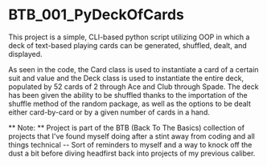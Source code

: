 # BTB_001_PyDeckOfCards

This project is a simple, CLI-based python script utilizing OOP in which a deck of text-based playing cards can be generated, shuffled, dealt, and displayed. 

As seen in the code, the Card class is used to instantiate a card of a certain suit and value and the Deck class is used to instantiate the entire deck, populated by 52 cards of 2 through Ace and Club through Spade. The deck has been given the ability to be shuffled thanks to the importation of the shuffle method of the random package, as well as the options to be dealt either card-by-card or by a given number of cards in a hand.

** Note: ** Project is part of the BTB (Back To The Basics) collection of projects that I've found myself doing after a stint away from coding and all things technical -- Sort of reminders to myself and a way to knock off the dust a bit before diving headfirst back into projects of my previous caliber.
